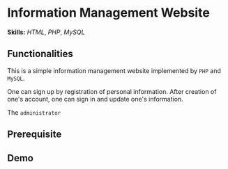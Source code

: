 # Information Management Website

**Skills:** _HTML_, _PHP_, _MySQL_

## Functionalities

This is a simple information management website implemented by `PHP` and `MySQL`.

One can sign up by registration of personal information. After creation of one's account, one can sign in and update one's information.

The `administrator` 

## Prerequisite

## Demo

